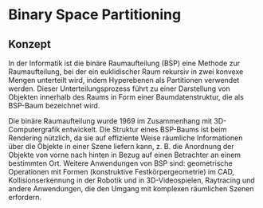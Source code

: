 # Binary Space Partitioning

## Konzept

In der Informatik ist die binäre Raumaufteilung (BSP) eine Methode zur Raumaufteilung, bei der ein euklidischer Raum rekursiv in zwei konvexe Mengen unterteilt wird, indem Hyperebenen als Partitionen verwendet werden. Dieser Unterteilungsprozess führt zu einer Darstellung von Objekten innerhalb des Raums in Form einer Baumdatenstruktur, die als BSP-Baum bezeichnet wird.

Die binäre Raumaufteilung wurde 1969 im Zusammenhang mit 3D-Computergrafik entwickelt. Die Struktur eines BSP-Baums ist beim Rendering nützlich, da sie auf effiziente Weise räumliche Informationen über die Objekte in einer Szene liefern kann, z. B. die Anordnung der Objekte von vorne nach hinten in Bezug auf einen Betrachter an einem bestimmten Ort. Weitere Anwendungen von BSP sind: geometrische Operationen mit Formen (konstruktive Festkörpergeometrie) im CAD, Kollisionserkennung in der Robotik und in 3D-Videospielen, Raytracing und andere Anwendungen, die den Umgang mit komplexen räumlichen Szenen erfordern.
